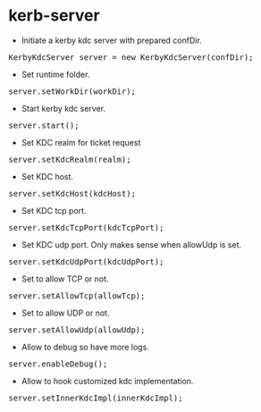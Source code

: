kerb-server
============

* Initiate a kerby kdc server with prepared confDir.
<pre>
KerbyKdcServer server = new KerbyKdcServer(confDir);
</pre>
* Set runtime folder.
<pre>
server.setWorkDir(workDir);
</pre>
* Start kerby kdc server.
<pre>
server.start();
</pre>
* Set KDC realm for ticket request
<pre>
server.setKdcRealm(realm);
</pre>
* Set KDC host.
<pre>
server.setKdcHost(kdcHost);
</pre>
* Set KDC tcp port.
<pre>
server.setKdcTcpPort(kdcTcpPort);
</pre>
* Set KDC udp port. Only makes sense when allowUdp is set.
<pre>
server.setKdcUdpPort(kdcUdpPort);
</pre>
* Set to allow TCP or not.
<pre>
server.setAllowTcp(allowTcp);
</pre>
* Set to allow UDP or not.
<pre>
server.setAllowUdp(allowUdp);
</pre>
* Allow to debug so have more logs.
<pre>
server.enableDebug();
</pre>
* Allow to hook customized kdc implementation.
<pre>
server.setInnerKdcImpl(innerKdcImpl);
</pre>

